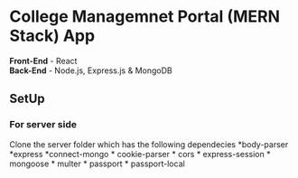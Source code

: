 # College Managemnet Portal (MERN Stack) App

**Front-End** - React </br>
**Back-End** - Node.js, Express.js & MongoDB

## SetUp
### For server side </br>
Clone the server folder which has the following dependecies
    *body-parser
    *express
    *connect-mongo
    * cookie-parser
    * cors
    * express-session
    * mongoose
    * multer
    * passport
    * passport-local
